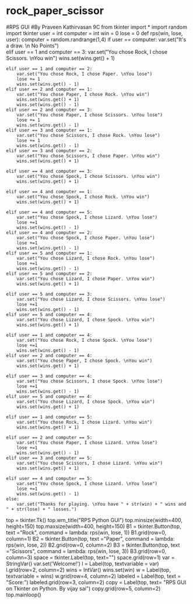# rock_paper_scissor
#RPS GUI 
#By Praveen Kathirvasan 9C
from tkinter import *
import random
import tkinter
user = int
computer = int
win = 0
lose = 0
def rps(win, lose, user):
    computer = random.randrange(1,4)
    if user == computer:
        var.set("It's a draw. \n No Points")  
    elif user == 1 and computer == 3:
        var.set("You chose Rock, I chose Scissors. \nYou win")
        wins.set(wins.get() + 1)
            
    elif user == 1 and computer == 2:
        var.set("You chose Rock, I chose Paper. \nYou lose")
        lose += 1
        wins.set(wins.get() - 1)    
    elif user == 2 and computer == 1:
        var.set("You chose Paper, I chose Rock. \nYou win")
        wins.set(wins.get() + 1)
        wins.set(wins.get() - 1)    
    elif user == 2 and computer == 3:
        var.set("You chose Paper, I chose Scissors. \nYou lose")
        lose += 1
        wins.set(wins.get() - 1)   
    elif user == 3 and computer == 1:
        var.set("You chose Scissors, I chose Rock. \nYou lose")
        lose += 1
        wins.set(wins.get() - 1)    
    elif user == 3 and computer == 2:
        var.set("You chose Scissors, I chose Paper. \nYou win")
        wins.set(wins.get() + 1)
        
    elif user == 4 and computer == 3:
        var.set("You chose Spock, I chose Scissors. \nYou win")
        wins.set(wins.get() + 1)
        
    elif user == 4 and computer == 1:
        var.set("You chose Spock, I chose Rock. \nYou win")
        wins.set(wins.get() + 1)
        
    elif user == 4 and computer == 5:
        var.set("You chose Spock, I chose Lizard. \nYou lose")
        lose +=1
        wins.set(wins.get() - 1)
    elif user == 4 and computer == 2:
        var.set("You chose Spock, I chose Paper. \nYou lose")
        lose +=1
        wins.set(wins.get() - 1)
    elif user == 5 and computer == 1:
        var.set("You chose Lizard, I chose Rock. \nYou lose")
        lose +=1
        wins.set(wins.get() - 1)
    elif user == 5 and computer == 2:
        var.set("You chose Lizard, I chose Paper. \nYou win")
        wins.set(wins.get() + 1)
        
    elif user == 5 and computer == 3:
        var.set("You chose Lizard, I chose Scissors. \nYou lose")
        lose +=1
        wins.set(wins.get() - 1)
    elif user == 5 and computer == 4:
        var.set("You chose Lizard, I chose Spock. \nYou win")
        wins.set(wins.get() + 1)
        
    elif user == 1 and computer == 4:
        var.set("You chose Rock, I chose Spock. \nYou lose")
        lose +=1
        wins.set(wins.get() - 1)
    elif user == 2 and computer == 4:
        var.set("You chose Paper, I chose Spock. \nYou win")
        wins.set(wins.get() + 1)
        
    elif user == 3 and computer == 4:
        var.set("You chose Scissors, I chose Spock. \nYou lose")
        lose +=1
        wins.set(wins.get() - 1)
    elif user == 5 and computer == 4:
        var.set("You chose Lizard, I chose Spock. \nYou win")
        wins.set(wins.get() + 1)
        
    elif user == 1 and computer == 5:
        var.set("You chose Rock, I chose Lizard. \nYou win")
        wins.set(wins.get() + 1)
        
    elif user == 2 and computer == 5:
        var.set("You chose Paper, I chose Lizard. \nYou lose")
        lose +=1
        wins.set(wins.get() - 1)
    elif user == 3 and computer == 5:
        var.set("You chose Scissors, I chose Lizard. \nYou win")
        wins.set(wins.get() + 1)
        
    elif user == 4 and computer == 5:
        var.set("You chose Spock, I chose Lizard. \nYou lose")
        lose +=1
        wins.set(wins.get() - 1)  
    else:
        var.set("Thanks for playing. \nYou have " + str(win) + " wins and " + str(lose) + " losses.")


    
top = tkinter.Tk()
top.wm_title("RPS Python GUI")
top.minsize(width=400, height=150)
top.maxsize(width=400, height=150)
B1 = tkinter.Button(top, text ="Rock", command = lambda: rps(win, lose, 1))
B1.grid(row=0, column=1)
B2 = tkinter.Button(top, text ="Paper", command = lambda: rps(win, lose, 2))
B2.grid(row=0, column=2)
B3 = tkinter.Button(top, text ="Scissors", command = lambda: rps(win, lose, 3))
B3.grid(row=0, column=3)
space = tkinter.Label(top, text="")
space.grid(row=1)
var = StringVar()
var.set('Welcome!')
l = Label(top, textvariable = var)
l.grid(row=2, column=2)
wins = IntVar()
wins.set(win)
w = Label(top, textvariable = wins)
w.grid(row=4, column=2)
labeled = Label(top, text = "Score:")
labeled.grid(row=3, column=2)
copy = Label(top, text= "RPS GUI on Tkinter on Python. By vijay sai")
copy.grid(row=5, column=2)
top.mainloop()
